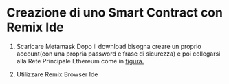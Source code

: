 # Creazione di uno Smart Contract con Remix Ide

1. Scaricare Metamask
Dopo il download bisogna creare un proprio account(con una propria password e frase di sicurezza)
e poi collegarsi alla Rete Principale Ethereum come in [figura.](https://github.com/Erxhes/progetto/blob/main/image/matamassk.png)

2. Utilizzare Remix Browser Ide 






